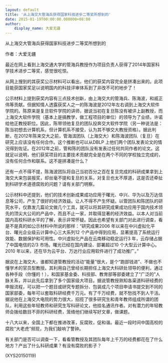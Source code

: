```yaml
---
layout: default
title: '从上海交大管海兵获得国家科技进步二等奖所想到的'
date: 2015-01-19T00:00:00.000000+08:00
author:
    display_name: 大爱无疆
---
```


从上海交大管海兵获得国家科技进步二等奖所想到的

作者：大爱无疆

最近在网上看到上海交通大学的管海兵教授作为项目负责人获得了2014年国家科学技术进步二等奖，感觉很吃惊。

从网上搜到的其获奖公示材料可以看出，他们的获奖内容完全是拼凑出来的。此项目能获国家奖足以说明国内的科技评审体系到了非改不可的地步了！

公示材料上提到获奖内容有三点技术创新，由上海交大的管海兵、陈海波，和戚正伟等贡献。但据知情人透露获奖人之一的陈海波是2012年左右调到上海交大软件学院的。陈原来是复旦软件学院的讲师，据说当初在复旦陈没有被评上副教授，而上海交大软件学院（基本上是搞教学，做工程项目的单位）的领导为了业绩，许诺给他正教授职位。因此，陈带领他复旦的团队投奔交大软件学院（另一种说法是：陈当初想去计算机系，但计算机系不接受，认为其不够交大教授资格）。据此判断，在2012年陈来交大之前，管海滨团队（上海交大）和陈海波团队（复旦）在研究上应该没有任何合作。这个推断也可以从DBLP 上他们两个团队发表论文的情况得到佐证。在2012年之前，管和陈的团队没有发表过任何共同作者的论文。这就足以说明，他们获奖项目的主要技术贡献完全是在两个不同的学校独立完成的，没有任何合作和联系。这不是拼凑是什么？

还有一点不得不提，陈海波团队将自己当初百分之百在复旦完成的科研成果拿到上海交大来包装报奖，却丝毫不提和复旦的关系，对复旦也太不厚道，这是否还牵扯到科研学术道德腐败的问题？请有关部门明察。

公示材料中还提到，他们的技术创新成果成功应用于曙光、中兴、华为以及万达信息等公司，产生了很好的经济效益。让人不得不产生怀疑。以管团队和陈团队的研究水平，仅靠发几篇论文做几个工具，就可以将其研究成果成功应用于国内技术领先的顶尖大公司的产品中，而且不止一家，并取得显著的经济效益。以本人对当前国内高校科研水平的了解，表示非常怀疑。因此也希望有关部门对此进行调查，看是不是真的如公示材料中所说的那样：“研究成果2006 年以来在中兴虚拟化平台、曙光企业级云计算中心三大系列12 个产品中得到应用，显著提高了系统运行效能、数据保护和可用性。中兴虚拟化产品在云南移动稳定运行3 年，云存储占据了中国电信的2/3 市场。曙光已经在国内建设、部署超过10 个大型云计算中心。2010 年以来，还在华为云平台、万达行业应用软件进行了成功推广。”

据说在上海交大，谁都知道管教授的活动“能量”很大，是个“跑部钱进”、不做也不懂学术的官员型教授。其利用自己曾经长期担任上海交大科研处领导的便利，通过各种手段（你懂的！），和国家基金委、科技部、教育部等部委建立了“广泛的”人脉关系，并以此先后拿到了多个国家级大项目。据说管教授熟知各渠道科研经费的申报流程，可以把一个题目或研究专题拆分、包装成几个项目申请书提交到不同的国家部委，每年可以套取科研经费千万元。有了千万经费，就不愁找不到人干活。据说他在上海交大电院的势力很大，招揽了很多研究生和青年教师组成所谓的团队，利用这些年轻教师和研究生写科研论文，他挂名通讯作者。对有潜力的年轻教师会拨给数目不菲的科研经费，笼络他们继续写好文章，做课题。

十八大以来，全国上下都在推进改革，反腐败，促和谐。最近一段时间中国高校的腐败“大老虎”频现，为我们敲响了警钟。

有关部门是否可以调查一下，看看管教授及其团队每年上千万的经费都花在了什么地方？产出了什么科研成果？有没有腐败的影子？

(XYS20150119)

